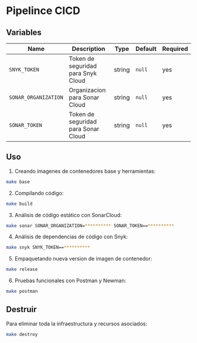 # Pipelince CICD

## **Variables**

| Name | Description | Type | Default | Required |
|------|-------------|------|---------|----------|
| `SNYK_TOKEN` | Token de seguridad para Snyk Cloud | string | `null` | yes |
| `SONAR_ORGANIZATION` | Organizacion para Sonar Cloud | string | `null` | yes |
| `SONAR_TOKEN` | Token de seguridad para Sonar Cloud | string | `null` | yes |


## **Uso**

1. Creando imagenes de contenedores base y herramientas:

```bash
make base
```

2. Compilando código:

```bash
make build
```

3. Análisis de código estático con SonarCloud:

```bash
make sonar SONAR_ORGANIZATION=********** SONAR_TOKEN==**********
```

4. Análisis de dependencias de código con Snyk:

```bash
make snyk SNYK_TOKEN==**********
```

5. Empaquetando nueva version de imagen de contenedor:

```bash
make release
```

6. Pruebas funcionales con Postman y Newman:

```bash
make postman
```

## **Destruir**

Para eliminar toda la infraestructura y recursos asociados:

```bash
make destroy
```